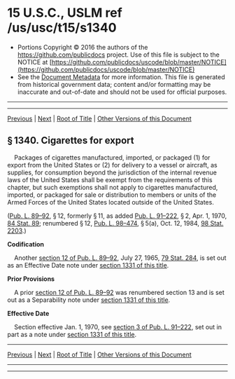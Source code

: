 ---
---

# 15 U.S.C., USLM ref /us/usc/t15/s1340

* Portions Copyright © 2016 the authors of the https://github.com/publicdocs project.
  Use of this file is subject to the NOTICE at [https://github.com/publicdocs/uscode/blob/master/NOTICE](https://github.com/publicdocs/uscode/blob/master/NOTICE)
* See the [Document Metadata](././../../../..//README.md) for more information.
  This file is generated from historical government data; content and/or formatting may be inaccurate and out-of-date and should not be used for official purposes.

----------
----------

[Previous](./../../../..//us/usc/t15/ch36/m__us_usc_t15_s1339.md) | [Next](./../../../..//us/usc/t15/ch36/m__us_usc_t15_s1341.md) | [Root of Title](./../../../../) | [Other Versions of this Document](https://publicdocs.github.io/go/links?ns=uslm&ref=%2Fus%2Fusc%2Ft15%2Fs1340)

## § 1340. Cigarettes for export

    Packages of cigarettes manufactured, imported, or packaged (1) for export from the United States or (2) for delivery to a vessel or aircraft, as supplies, for consumption beyond the jurisdiction of the internal revenue laws of the United States shall be exempt from the requirements of this chapter, but such exemptions shall not apply to cigarettes manufactured, imported, or packaged for sale or distribution to members or units of the Armed Forces of the United States located outside of the United States.

([Pub. L. 89–92][/us/pl/89/92], § 12, formerly § 11, as added [Pub. L. 91–222][/us/pl/91/222], § 2, Apr. 1, 1970, [84 Stat. 89][/us/stat/84/89]; renumbered § 12, [Pub. L. 98–474][/us/pl/98/474], § 5(a), Oct. 12, 1984, [98 Stat. 2203][/us/stat/98/2203].)

 __Codification__ 

    Another [section 12 of Pub. L. 89–92][/us/pl/89/92/s12], July 27, 1965, [79 Stat. 284][/us/stat/79/284], is set out as an Effective Date note under [section 1331 of this title][/us/usc/t15/s1331].

 __Prior Provisions__ 

    A prior [section 12 of Pub. L. 89–92][/us/pl/89/92/s12] was renumbered section 13 and is set out as a Separability note under [section 1331 of this title][/us/usc/t15/s1331].

 __Effective Date__ 

    Section effective Jan. 1, 1970, see [section 3 of Pub. L. 91–222][/us/pl/91/222/s3], set out in part as a note under [section 1331 of this title][/us/usc/t15/s1331].

----------

[Previous](./../../../..//us/usc/t15/ch36/m__us_usc_t15_s1339.md) | [Next](./../../../..//us/usc/t15/ch36/m__us_usc_t15_s1341.md) | [Root of Title](./../../../../) | [Other Versions of this Document](https://publicdocs.github.io/go/links?ns=uslm&ref=%2Fus%2Fusc%2Ft15%2Fs1340)

----------
----------

[/us/pl/89/92]: https://publicdocs.github.io/go/links?ns=uslm&ref=%2Fus%2Fpl%2F89%2F92
[/us/pl/91/222]: https://publicdocs.github.io/go/links?ns=uslm&ref=%2Fus%2Fpl%2F91%2F222
[/us/stat/84/89]: https://publicdocs.github.io/go/links?ns=uslm&ref=%2Fus%2Fstat%2F84%2F89
[/us/pl/98/474]: https://publicdocs.github.io/go/links?ns=uslm&ref=%2Fus%2Fpl%2F98%2F474
[/us/stat/98/2203]: https://publicdocs.github.io/go/links?ns=uslm&ref=%2Fus%2Fstat%2F98%2F2203
[/us/pl/89/92/s12]: https://publicdocs.github.io/go/links?ns=uslm&ref=%2Fus%2Fpl%2F89%2F92%2Fs12
[/us/stat/79/284]: https://publicdocs.github.io/go/links?ns=uslm&ref=%2Fus%2Fstat%2F79%2F284
[/us/usc/t15/s1331]: https://publicdocs.github.io/go/links?ns=uslm&ref=%2Fus%2Fusc%2Ft15%2Fs1331
[/us/pl/89/92/s12]: https://publicdocs.github.io/go/links?ns=uslm&ref=%2Fus%2Fpl%2F89%2F92%2Fs12
[/us/usc/t15/s1331]: https://publicdocs.github.io/go/links?ns=uslm&ref=%2Fus%2Fusc%2Ft15%2Fs1331
[/us/pl/91/222/s3]: https://publicdocs.github.io/go/links?ns=uslm&ref=%2Fus%2Fpl%2F91%2F222%2Fs3
[/us/usc/t15/s1331]: https://publicdocs.github.io/go/links?ns=uslm&ref=%2Fus%2Fusc%2Ft15%2Fs1331


